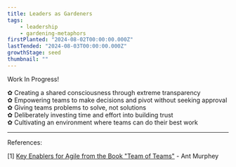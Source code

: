 ```yaml
---
title: Leaders as Gardeners
tags: 
    - leadership
    - gardening-metaphors
firstPlanted: "2024-08-02T00:00:00.000Z"
lastTended: "2024-08-03T00:00:00.000Z"
growthStage: seed
thumbnail: ""
---
```


Work In Progress! 

<note-quote
    quote="A highly adaptive organisation needs to shift the leadership model away from the one that controls and makes decisions to a leader who fosters an environment where teams can do their best work."
    sourceLink="#key-enablers-from-team-of-teams"
    sourceText="[1]">
</note-quote>

&#10047; Creating a shared consciousness through extreme transparency  
&#10047; Empowering teams to make decisions and pivot without seeking approval  
&#10047; Giving teams problems to solve, not solutions  
&#10047; Deliberately investing time and effort into building trust  
&#10047; Cultivating an environment where teams can do their best work   



---
References: 

<span
  id="Key-Enablers-From-Team-of-Teams">
  [1] [Key Enablers for Agile from the Book "Team of Teams"](https://www.antmurphy.me/newsletter/2022/06/22/6-key-enablers-of-agility-from-the-book-team-of-teams) - Ant Murphey
</span><br/>